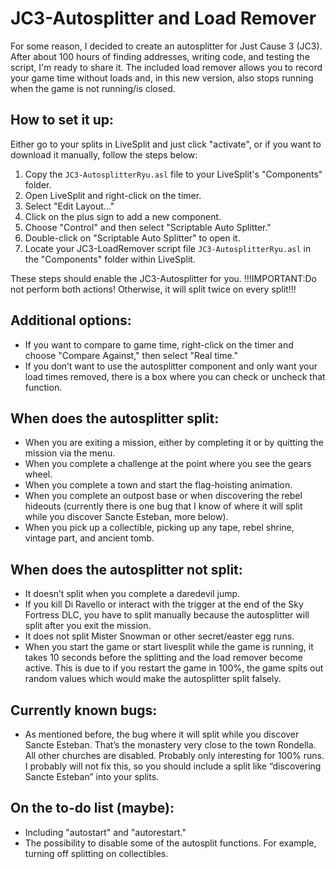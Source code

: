 # JC3-Autosplitter and Load Remover

For some reason, I decided to create an autosplitter for Just Cause 3 (JC3). After about 100 hours of finding addresses, writing code, and testing the script, I'm ready to share it. The included load remover allows you to record your game time without loads and, in this new version, also stops running when the game is not running/is closed.

## How to set it up:

Either go to your splits in LiveSplit and just click "activate", or if you want to download it manually, follow the steps below:

1. Copy the `JC3-AutosplitterRyu.asl` file to your LiveSplit's "Components" folder.
2. Open LiveSplit and right-click on the timer.
3. Select "Edit Layout..."
4. Click on the plus sign to add a new component.
5. Choose "Control" and then select "Scriptable Auto Splitter."
6. Double-click on "Scriptable Auto Splitter" to open it.
7. Locate your JC3-LoadRemover script file `JC3-AutosplitterRyu.asl` in the "Components" folder within LiveSplit.

These steps should enable the JC3-Autosplitter for you.
!!!IMPORTANT:Do not perform both actions! Otherwise, it will split twice on every split!!!

## Additional options:

- If you want to compare to game time, right-click on the timer and choose "Compare Against," then select "Real time."
- If you don’t want to use the autosplitter component and only want your load times removed, there is a box where you can check or uncheck that function.

## When does the autosplitter split:

- When you are exiting a mission, either by completing it or by quitting the mission via the menu.
- When you complete a challenge at the point where you see the gears wheel.
- When you complete a town and start the flag-hoisting animation.
- When you complete an outpost base or when discovering the rebel hideouts (currently there is one bug that I know of where it will split while you discover Sancte Esteban, more below).
- When you pick up a collectible, picking up any tape, rebel shrine, vintage part, and ancient tomb.

## When does the autosplitter not split:

- It doesn’t split when you complete a daredevil jump.
- If you kill Di Ravello or interact with the trigger at the end of the Sky Fortress DLC, you have to split manually because the autosplitter will split after you exit the mission.
- It does not split Mister Snowman or other secret/easter egg runs.
- When you start the game or start livesplit while the game is running, it takes 10 seconds before the splitting and the load remover become active. This is due to if you restart the game in 100%, the game spits out random values which would make the autosplitter split falsely.

## Currently known bugs:

- As mentioned before, the bug where it will split while you discover Sancte Esteban. That’s the monastery very close to the town Rondella. All other churches are disabled. Probably only interesting for 100% runs. I probably will not fix this, so you should include a split like “discovering Sancte Esteban” into your splits.

## On the to-do list (maybe):

- Including "autostart" and "autorestart."
- The possibility to disable some of the autosplit functions. For example, turning off splitting on collectibles.

